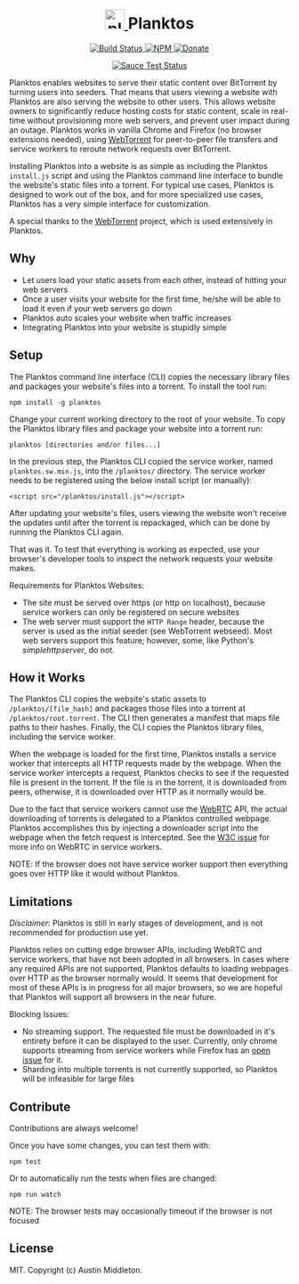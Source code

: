 <h1 align="center">
  <a href="https://xuset.github.io/planktos/">
    <img src="https://xuset.github.io/planktos/planktos-logo.png" width="35" alt="planktos">
  </a>
  Planktos
</h1>

<p align="center">
  <a href="https://travis-ci.org/xuset/planktos">
    <img alt="Build Status" src="https://travis-ci.org/xuset/planktos.svg?branch=master">
  </a>
  <a href="https://npmjs.org/package/planktos">
    <img alt="NPM" src="https://img.shields.io/npm/v/planktos.svg">
  </a>
  <a href="https://www.paypal.me/xuset">
    <img alt="Donate" src="https://img.shields.io/badge/Donate-PayPal-green.svg">
  </a>
</p>

<p align="center">
  <a href="https://saucelabs.com/u/xuset-planktos">
    <img alt="Sauce Test Status" src="https://saucelabs.com/browser-matrix/xuset-planktos.svg">
  </a>
</p>

Planktos enables websites to serve their static content over BitTorrent by turning users into seeders. That means that users viewing a website with Planktos are also serving the website to other users. This allows website owners to significantly reduce hosting costs for static content, scale in real-time without provisioning more web servers, and prevent user impact during an outage. Planktos works in vanilla Chrome and Firefox (no browser extensions needed), using [WebTorrent](https://webtorrent.io) for peer-to-peer file transfers and service workers to reroute network requests over BitTorrent.

Installing Planktos into a website is as simple as including the Planktos `install.js` script and using the Planktos command line interface to bundle the website's static files into a torrent. For typical use cases, Planktos is designed to work out of the box, and for more specialized use cases, Planktos has a very simple interface for customization.

A special thanks to the [WebTorrent](https://webtorrent.io) project, which is used extensively in Planktos.

## Why

- Let users load your static assets from each other, instead of hitting your web servers
- Once a user visits your website for the first time, he/she will be able to load it even if your web servers go down
- Planktos auto scales your website when traffic increases
- Integrating Planktos into your website is stupidly simple

## Setup

The Planktos command line interface (CLI) copies the necessary library files and packages your website's files into a torrent. To install the tool run:

`npm install -g planktos`

Change your current working directory to the root of your website. To copy the Planktos library files and package your website into a torrent run:

`planktos [directories and/or files...]`

In the previous step, the Planktos CLI copied the service worker, named `planktos.sw.min.js`, into the `/planktos/` directory. The service worker needs to be registered using the below install script (or manually):

`<script src="/planktos/install.js"></script>`

After updating your website's files, users viewing the website won't receive the updates until after the torrent is repackaged, which can be done by running the Planktos CLI again.

That was it. To test that everything is working as expected, use your browser's developer tools to inspect the network requests your website makes.

Requirements for Planktos Websites:
 * The site must be served over https (or http on localhost), because service workers can only be registered on secure websites
 * The web server must support the `HTTP Range` header, because the server is used as the initial seeder (see WebTorrent webseed). Most web servers support this feature; however, some, like Python's _simplehttpserver_, do not.

## How it Works

The Planktos CLI copies the website's static assets to `/planktos/[file_hash]` and packages those files into a torrent at `/planktos/root.torrent`. The CLI then generates a manifest that maps file paths to their hashes. Finally, the CLI copies the Planktos library files, including the service worker.

When the webpage is loaded for the first time, Planktos installs a service worker that intercepts all HTTP requests made by the webpage. When the service worker intercepts a request, Planktos checks to see if the requested file is present in the torrent. If the file is in the torrent, it is downloaded from peers, otherwise, it is downloaded over HTTP as it normally would be.

Due to the fact that service workers cannot use the [WebRTC](https://developer.mozilla.org/en-US/docs/Web/API/WebRTC_API) API, the actual downloading of torrents is delegated to a Planktos controlled webpage. Planktos accomplishes this by injecting a downloader script into the webpage when the fetch request is intercepted. See the [W3C issue](https://github.com/w3c/webrtc-pc/issues/230) for more info on WebRTC in service workers.

NOTE: If the browser does not have service worker support then everything goes over HTTP like it would without
Planktos.

## Limitations

_Disclaimer:_ Planktos is still in early stages of development, and is not recommended for production use yet.

Planktos relies on cutting edge browser APIs, including WebRTC and service workers, that have not been adopted in all browsers. In cases where any required APIs are not supported, Planktos defaults to loading webpages over HTTP as the browser normally would. It seems that development for most of these APIs is in progress for all major browsers, so we are hopeful that Planktos will support all browsers in the near future.

Blocking Issues:
 * No streaming support. The requested file must be downloaded in it's entirety before it can be displayed to the user. Currently, only chrome supports streaming from service workers while Firefox has an [open issue](https://bugzilla.mozilla.org/show_bug.cgi?id=1128959) for it.
 * Sharding into multiple torrents is not currently supported, so Planktos will be infeasible for large files

## Contribute

Contributions are always welcome!

Once you have some changes, you can test them with:

`npm test`

Or to automatically run the tests when files are changed:

`npm run watch`

NOTE: The browser tests may occasionally timeout if the browser is not focused


## License

MIT. Copyright (c) Austin Middleton.
